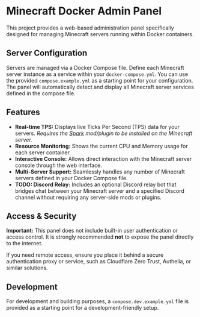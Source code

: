 # Minecraft Docker Admin Panel

This project provides a web-based administration panel specifically designed for managing Minecraft servers running within Docker containers.

## Server Configuration

Servers are managed via a Docker Compose file. Define each Minecraft server instance as a service within your `docker-compose.yml`. You can use the provided `compose.example.yml` as a starting point for your configuration. The panel will automatically detect and display all Minecraft server services defined in the compose file.

## Features

*   **Real-time TPS:** Displays live Ticks Per Second (TPS) data for your servers. *Requires the [Spark](https://spark.lucko.me/) mod/plugin to be installed on the Minecraft server.*
*   **Resource Monitoring:** Shows the current CPU and Memory usage for each server container.
*   **Interactive Console:** Allows direct interaction with the Minecraft server console through the web interface.
*   **Multi-Server Support:** Seamlessly handles any number of Minecraft servers defined in your Docker Compose file.
*   **TODO: Discord Relay:** Includes an optional Discord relay bot that bridges chat between your Minecraft server and a specified Discord channel without requiring any server-side mods or plugins.

## Access & Security

**Important:** This panel does not include built-in user authentication or access control. It is strongly recommended **not** to expose the panel directly to the internet.

If you need remote access, ensure you place it behind a secure authentication proxy or service, such as Cloudflare Zero Trust, Authelia, or similar solutions.

## Development

For development and building purposes, a `compose.dev.example.yml` file is provided as a starting point for a development-friendly setup.